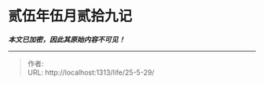 # 贰伍年伍月贰拾九记

_**本文已加密，因此其原始内容不可见！**_

---

> 作者: <no value>  
> URL: http://localhost:1313/life/25-5-29/  

